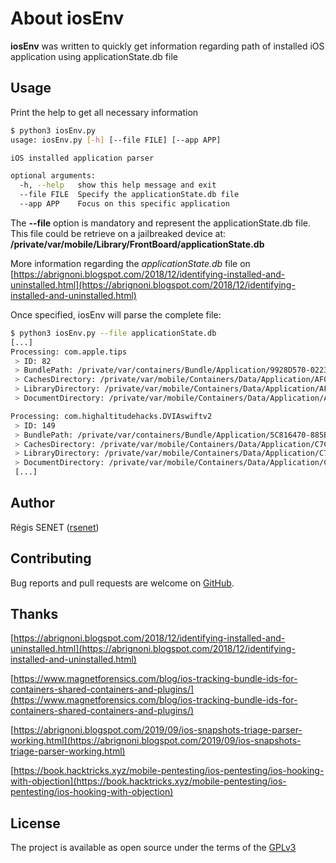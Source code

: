 # About iosEnv

**iosEnv** was written to quickly get information regarding path of installed iOS application using applicationState.db file

## Usage

Print the help to get all necessary information

```bash
$ python3 iosEnv.py
usage: iosEnv.py [-h] [--file FILE] [--app APP]

iOS installed application parser

optional arguments:
  -h, --help   show this help message and exit
  --file FILE  Specify the applicationState.db file
  --app APP    Focus on this specific application
```

The **--file** option is mandatory and represent the applicationState.db file. This file could be retrieve on a jailbreaked device at: **/private/var/mobile/Library/FrontBoard/applicationState.db**

More information regarding the *applicationState.db* file on [https://abrignoni.blogspot.com/2018/12/identifying-installed-and-uninstalled.html](https://abrignoni.blogspot.com/2018/12/identifying-installed-and-uninstalled.html)

Once specified, iosEnv will parse the complete file:

```bash
$ python3 iosEnv.py --file applicationState.db
[...]
Processing: com.apple.tips
 > ID: 82
 > BundlePath: /private/var/containers/Bundle/Application/9928D570-0223-4F8E-BD32-BE733FDCEC33
 > CachesDirectory: /private/var/mobile/Containers/Data/Application/AF099880-BC30-4420-9FEC-13BEB77E8A75/Library/Caches
 > LibraryDirectory: /private/var/mobile/Containers/Data/Application/AF099880-BC30-4420-9FEC-13BEB77E8A75/Documents
 > DocumentDirectory: /private/var/mobile/Containers/Data/Application/AF099880-BC30-4420-9FEC-13BEB77E8A75/Library

Processing: com.highaltitudehacks.DVIAswiftv2
 > ID: 149
 > BundlePath: /private/var/containers/Bundle/Application/5C816470-885B-459C-A6E5-9E3031E9B44A
 > CachesDirectory: /private/var/mobile/Containers/Data/Application/C7C6A9F5-B915-4C11-890C-B52C5736382B/Library/Caches
 > LibraryDirectory: /private/var/mobile/Containers/Data/Application/C7C6A9F5-B915-4C11-890C-B52C5736382B/Documents
 > DocumentDirectory: /private/var/mobile/Containers/Data/Application/C7C6A9F5-B915-4C11-890C-B52C5736382B/Library
 [...]
```

## Author

Régis SENET ([rsenet](https://github.com/rsenet))


## Contributing

Bug reports and pull requests are welcome on [GitHub](https://github.com/rsenet/iosEnv).

## Thanks
[https://abrignoni.blogspot.com/2018/12/identifying-installed-and-uninstalled.html](https://abrignoni.blogspot.com/2018/12/identifying-installed-and-uninstalled.html)

[https://www.magnetforensics.com/blog/ios-tracking-bundle-ids-for-containers-shared-containers-and-plugins/](https://www.magnetforensics.com/blog/ios-tracking-bundle-ids-for-containers-shared-containers-and-plugins/)

[https://abrignoni.blogspot.com/2019/09/ios-snapshots-triage-parser-working.html](https://abrignoni.blogspot.com/2019/09/ios-snapshots-triage-parser-working.html)

[https://book.hacktricks.xyz/mobile-pentesting/ios-pentesting/ios-hooking-with-objection](https://book.hacktricks.xyz/mobile-pentesting/ios-pentesting/ios-hooking-with-objection)


## License

The project is available as open source under the terms of the [GPLv3](https://www.gnu.org/licenses/quick-guide-gplv3.en.html)

